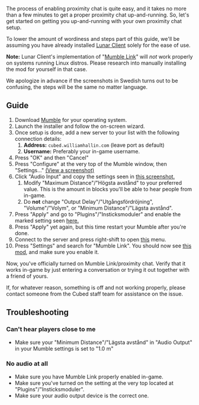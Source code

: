 The process of enabling proximity chat is quite easy, and it takes no more than a few minutes to get a proper proximity chat up-and-running. So, let's get started on getting you up-and-running with your own proximity chat setup.

To lower the amount of wordiness and steps part of this guide, we'll be assuming you have already installed [Lunar Client](https://www.lunarclient.com/download/) solely for the ease of use.

**Note:** Lunar Client's implementation of "[Mumble Link](https://www.curseforge.com/minecraft/mc-mods/mumblelink)" will *not* work properly on systems running Linux distros. Please research into manually installing the mod for yourself in that case.

We apologize in advance if the screenshots in Swedish turns out to be confusing, the steps will be the same no matter language.

## Guide
1. Download [Mumble](https://www.mumble.info/downloads/) for your operating system.
2. Launch the installer and follow the on-screen wizard.
3. Once setup is done, add a new server to your list with the following connection details:
    1. **Address:** ``cubed.williamhallin.com`` (leave port as default)
    2. **Username:** Preferably your in-game username.
4. Press "OK" and then "Cancel"
5. Press "Configure" at the very top of the Mumble window, then "Settings..." [(View a screenshot)](https://cdn.discordapp.com/attachments/503829891566010368/823964516789387294/unknown.png)
6. Click "Audio Input" and copy the settings seen in [this screenshot.](https://cdn.discordapp.com/attachments/503829891566010368/823964626446188604/unknown.png) 
    1. Modify "Maximum Distance"/"Högsta avstånd" to your preferred value. This is the amount in blocks you'll be able to hear people from in-game.
    2. Do **not** change "Output Delay"/"Utgångsfördröjning", "Volume"/"Volym", or "Minimum Distance"/"Lägsta avstånd".
7. Press "Apply" and go to "Plugins"/"Insticksmoduler" and enable the marked setting seen [here.](https://cdn.discordapp.com/attachments/503829891566010368/823964920160190534/unknown.png)
8. Press "Apply" yet again, but this time restart your Mumble after you're done.
9. Connect to the server and press right-shift to open [this](https://cdn.discordapp.com/attachments/503829891566010368/823964002437824522/2021-03-23_17.57.42.png) menu.
10. Press "Settings" and search for "Mumble Link". You should now see [this mod](https://cdn.discordapp.com/attachments/503829891566010368/823964000655114240/2021-03-23_17.57.55.png), and make sure you enable it.

Now, you've officially turned on Mumble Link/proximity chat. Verify that it works in-game by just entering a conversation or trying it out together with a friend of yours.

If, for whatever reason, something is off and not working properly, please contact someone from the Cubed staff team for assistance on the issue. 
## Troubleshooting
### Can't hear players close to me
- Make sure your "Minimum Distance"/"Lägsta avstånd" in "Audio Output" in your Mumble settings is set to "1.0 m"
### No audio at all
- Make sure you have Mumble Link properly enabled in-game.
- Make sure you've turned on the setting at the very top located at "Plugins"/"Insticksmoduler".
- Make sure your audio output device is the correct one.
